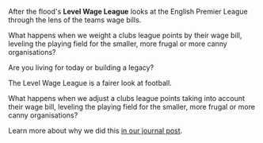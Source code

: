 After the flood's __Level Wage League__ looks at the English Premier League through the lens of the teams wage bills.

What happens when we weight a clubs league points by their wage bill, leveling the playing field for the smaller, more frugal or more canny organisations?

Are you living for today or building a legacy?

The Level Wage League is a fairer look at football.

What happens when we adjust a clubs league points taking into account their wage bill, leveling the playing field for the smaller, more frugal or more canny organisations?

Learn more about why we did this [in our journal post](https://www.aftertheflood.com/journal).
